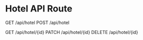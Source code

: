 # Hotel API Route

GET /api/hotel
POST /api/hotel

GET /api/hotel/{id}
PATCH /api/hotel/{id}
DELETE /api/hotel/{id}
